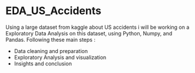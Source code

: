 # EDA_US_Accidents

Using a large dataset from kaggle about US accidents i will be working on a Exploratory Data Analysis on this dataset, using Python, Numpy, and Pandas.
Following these main steps :
- Data cleaning and preparation
- Exploratory Analysis and visualization
- Insights and conclusion

